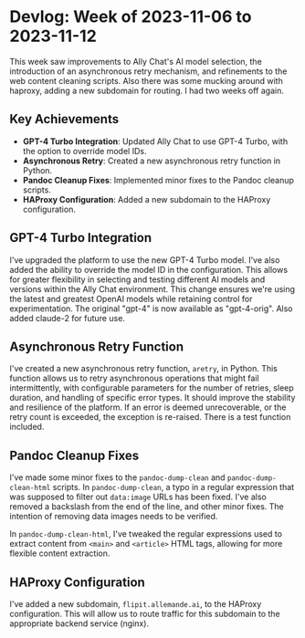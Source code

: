 # Devlog: Week of 2023-11-06 to 2023-11-12

This week saw improvements to Ally Chat's AI model selection, the introduction of an asynchronous retry mechanism, and refinements to the web content cleaning scripts.  Also there was some mucking around with haproxy, adding a new subdomain for routing. I had two weeks off again.

## Key Achievements

*   **GPT-4 Turbo Integration**: Updated Ally Chat to use GPT-4 Turbo, with the option to override model IDs.
*   **Asynchronous Retry**: Created a new asynchronous retry function in Python.
*   **Pandoc Cleanup Fixes**: Implemented minor fixes to the Pandoc cleanup scripts.
*   **HAProxy Configuration**: Added a new subdomain to the HAProxy configuration.

## GPT-4 Turbo Integration

I've upgraded the platform to use the new GPT-4 Turbo model. I've also added the ability to override the model ID in the configuration. This allows for greater flexibility in selecting and testing different AI models and versions within the Ally Chat environment. This change ensures we're using the latest and greatest OpenAI models while retaining control for experimentation.  The original "gpt-4" is now available as "gpt-4-orig". Also added claude-2 for future use.

## Asynchronous Retry Function

I've created a new asynchronous retry function, `aretry`, in Python. This function allows us to retry asynchronous operations that might fail intermittently, with configurable parameters for the number of retries, sleep duration, and handling of specific error types.  It should improve the stability and resilience of the platform.  If an error is deemed unrecoverable, or the retry count is exceeded, the exception is re-raised.  There is a test function included.

## Pandoc Cleanup Fixes

I've made some minor fixes to the `pandoc-dump-clean` and `pandoc-dump-clean-html` scripts.  In `pandoc-dump-clean`, a typo in a regular expression that was supposed to filter out `data:image` URLs has been fixed. I've also removed a backslash from the end of the line, and other minor fixes. The intention of removing data images needs to be verified.

In `pandoc-dump-clean-html`, I've tweaked the regular expressions used to extract content from `<main>` and `<article>` HTML tags, allowing for more flexible content extraction.

## HAProxy Configuration

I've added a new subdomain, `flipit.allemande.ai`, to the HAProxy configuration. This will allow us to route traffic for this subdomain to the appropriate backend service (nginx).
